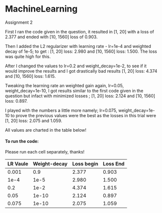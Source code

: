 # MachineLearning
Assignment 2 

First I ran the code given in the question, it resulted in [1,    20] with a loss of 2.377 and ended with [10,  1560] loss of 0.903. 

Then I added the L2 regularizer with learning rate - lr=1e-4 and weighted decay of 1e-5; to get : [1,    20] loss: 2.980 and [10,  1560] loss: 1.500. The loss was quite high for this. 

After I changed the values to lr=0.2 and weight_decay=1e-2, to see if it would improve the results and I got drastically bad results [1,    20] loss: 4.374  and [10,  1560] loss: 1.615. 

Tweaking the learning rate an weighted gain again, lr=0.05, weight_decay=1e-10, I got results similar to the first code given in the question but infact with minimized losses ; [1,    20] loss: 2.124 and [10,  1560] loss: 0.897.

I played with the numbers a little more namely; lr=0.075, weight_decay=1e-10 to prove the previous values were the best as the losses in this trial were [1,    20] loss: 2.075 and 1.059. 

All values are charted in the table below!

#### To run the code: 

Please run each cell separately, thanks! 

|   LR Vaule    | Weight-decay  |  Loss begin   |   Loss End    |
| ------------- | ------------- | ------------- | ------------- |
|     0.001     |      0.9      |     2.377     |     0.903     |
|     1e-4      |      1e-5     |     2.980     |     1.500     |
|     0.2       |      1e-2     |     4.374     |     1.615     |
|     0.05      |      1e-10    |     2.124     |     0.897     |
|     0.075     |      1e-10    |     2.075     |     1.059     |
